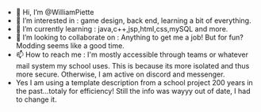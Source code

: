 - 👋 Hi, I’m @WilliamPiette
- 👀 I’m interested in :               game design, back end, learning a bit of everything.
- 🌱 I’m currently learning :          java,c++,jsp,html,css,mySQL and more.
- 💞️ I’m looking to collaborate on :   Anything to get me a job! But for fun? Modding seems like a good time.
- 📫 How to reach me :                 I'm mostly accessible through teams or whatever mail system my school uses.
                                         This is because its more isolated and thus more secure. Otherwise, I am active on discord and messenger.
- Yes I am using a template description from a school project 200 years in the past...totaly for efficiency! Still the info was wayyy out of date, I had to change it.
<!---
WilliamPiette/WilliamPiette is a ✨ special ✨ repository because its `README.md` (this file) appears on your GitHub profile.
You can click the Preview link to take a look at your changes.
--->
